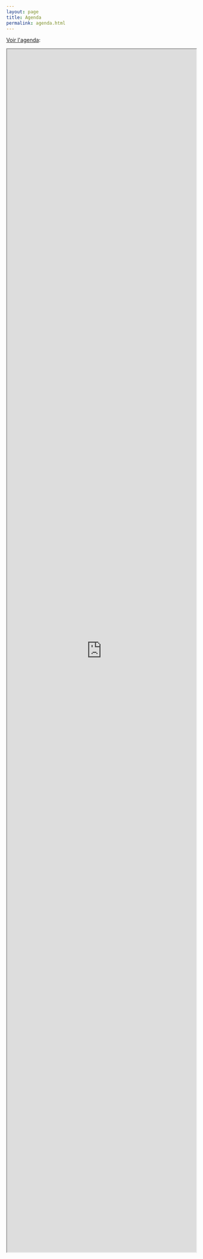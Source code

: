 ```yaml
---
layout: page
title: Agenda
permalink: agenda.html
---
```


[Voir l'agenda](https://docs.google.com/spreadsheets/d/e/2PACX-1vSjsytrY4DZABWF054igFOD7aKONp8x2QvRbBIyk1dxYRfjiH6L4Oq3RLoQW-P2a0H4kbuB36KjMFEt/pubhtml?gid=139958268&single=true):

<iframe src="https://docs.google.com/spreadsheets/d/e/2PACX-1vS_8p9cWyy5zMxGC7jZftWTK4X2j-m8vLXksEzH657weQCP9s3fRAY-HU_7XYYZ8Dx7yw2gpc0_6x-o/pubhtml?widget=true&amp;headers=false" style="width:100%; height: 80vh;"></iframe>